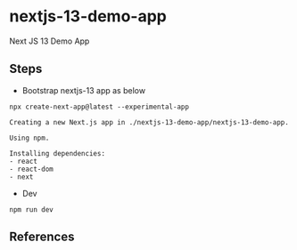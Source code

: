 # nextjs-13-demo-app
Next JS 13 Demo App

## Steps

* Bootstrap nextjs-13 app as below
```
npx create-next-app@latest --experimental-app

Creating a new Next.js app in ./nextjs-13-demo-app/nextjs-13-demo-app.

Using npm.

Installing dependencies:
- react
- react-dom
- next
```

* Dev 
```
npm run dev
```


## References


